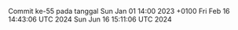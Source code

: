 Commit ke-55 pada tanggal Sun Jan 01 14:00 2023 +0100
Fri Feb 16 14:43:06 UTC 2024
Sun Jun 16 15:11:06 UTC 2024
